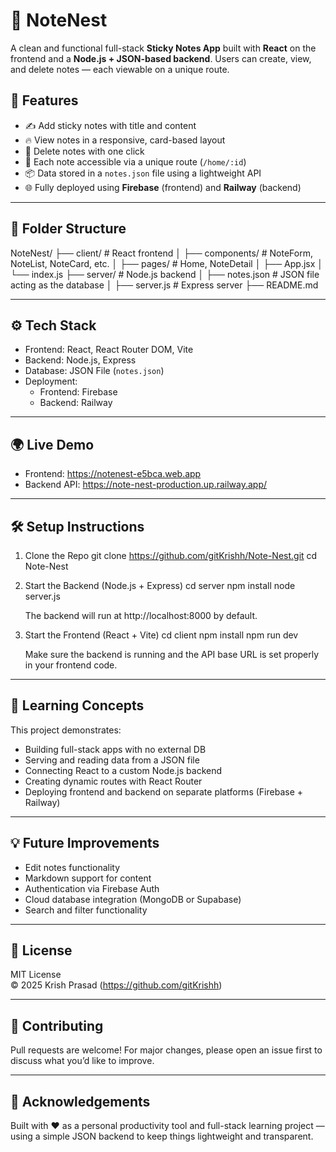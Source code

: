 # 📝 NoteNest

A clean and functional full-stack **Sticky Notes App** built with **React** on the frontend and a **Node.js + JSON-based backend**. Users can create, view, and delete notes — each viewable on a unique route.

## 🚀 Features

- ✍️ Add sticky notes with title and content  
- 🔥 View notes in a responsive, card-based layout  
- 🧹 Delete notes with one click  
- 🔗 Each note accessible via a unique route (`/home/:id`)  
- 📦 Data stored in a `notes.json` file using a lightweight API  
- 🌐 Fully deployed using **Firebase** (frontend) and **Railway** (backend)  

---

## 📁 Folder Structure

NoteNest/
├── client/          # React frontend
│   ├── components/  # NoteForm, NoteList, NoteCard, etc.
│   ├── pages/       # Home, NoteDetail
│   ├── App.jsx
│   └── index.js
├── server/          # Node.js backend
│   ├── notes.json   # JSON file acting as the database
│   ├── server.js    # Express server
├── README.md

---

## ⚙️ Tech Stack

- Frontend: React, React Router DOM, Vite  
- Backend: Node.js, Express  
- Database: JSON File (`notes.json`)  
- Deployment:
  - Frontend: Firebase
  - Backend: Railway

---

## 🌍 Live Demo

- Frontend: https://notenest-e5bca.web.app  
- Backend API: https://note-nest-production.up.railway.app/


---

## 🛠️ Setup Instructions

1. Clone the Repo
    git clone https://github.com/gitKrishh/Note-Nest.git
    cd Note-Nest

2. Start the Backend (Node.js + Express)
    cd server
    npm install
    node server.js

    The backend will run at http://localhost:8000 by default.

3. Start the Frontend (React + Vite)
    cd client
    npm install
    npm run dev

    Make sure the backend is running and the API base URL is set properly in your frontend code.

---

## 🧠 Learning Concepts

This project demonstrates:

- Building full-stack apps with no external DB
- Serving and reading data from a JSON file
- Connecting React to a custom Node.js backend
- Creating dynamic routes with React Router
- Deploying frontend and backend on separate platforms (Firebase + Railway)

---

## 💡 Future Improvements

- Edit notes functionality  
- Markdown support for content  
- Authentication via Firebase Auth  
- Cloud database integration (MongoDB or Supabase)  
- Search and filter functionality  

---

## 📜 License

MIT License  
© 2025 Krish Prasad (https://github.com/gitKrishh)

---

## 🤝 Contributing

Pull requests are welcome! For major changes, please open an issue first to discuss what you’d like to improve.

---

## 🙏 Acknowledgements

Built with ❤️ as a personal productivity tool and full-stack learning project — using a simple JSON backend to keep things lightweight and transparent.